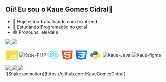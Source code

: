 ## Oii! Eu sou o Kaue Gomes Cidral👋

- 🔭 Hoje estou trabalhando com front-end
- 🌱 Estudando Programação no geral
- 😄 Pronouns: ele/dele

<div>
  <a href="https://beacons.ai/KaueGomesCidral">
   <img height="180em" src="https://github-readme-stats.vercel.app/api?username=KaueGomesCidral&show_icons=true&theme=great-gatsby&include_all_commits=true&count_private=true"/>
    <img height="180em" src="https://github-readme-stats.vercel.app/api/top-langs/?username=KaueGomesCidral&layout=compact&langs_count=16&theme=great-gatsby"/>
  </a>
</div>


<div style="display: inline_block"><br>
  <img align="center" alt="Kaue-JS" height="30" width="40" src="https://raw.githubusercontent.com/devicons/devicon/master/icons/javascript/javascript-plain.svg">
  <img align="center" alt="Kaue-PHP" height="30" width="40" src="https://cdn.jsdelivr.net/gh/devicons/devicon@latest/icons/php/php-original.svg" />
  <img align="center" alt="Kaue-React" height="30" width="40" src="https://raw.githubusercontent.com/devicons/devicon/master/icons/react/react-original.svg">
  <img align="center" alt="Kaue-HTML" height="30" width="40" src="https://raw.githubusercontent.com/devicons/devicon/master/icons/html5/html5-original.svg">
  <img align="center" alt="Kaue-CSS" height="30" width="40" src="https://raw.githubusercontent.com/devicons/devicon/master/icons/css3/css3-original.svg">
  <img align="center" alt="Kaue-Python" height="30" width="40" src="https://raw.githubusercontent.com/devicons/devicon/master/icons/python/python-original.svg">
  <img align="center" alt="Kaue-Java" height="30" width="40" src="https://cdn.jsdelivr.net/gh/devicons/devicon@latest/icons/java/java-original.svg" />
  <img align="center" alt="Kaue-figma" height="30" width="40"src="https://cdn.jsdelivr.net/gh/devicons/devicon@latest/icons/figma/figma-original.svg" />
</div>
<br>
<div>
  <a href="https://instagram.com/kaue.gomess_" target="_blank">
    <img src="https://img.shields.io/badge/-Instagram-%23E4405F?style=for-the-badge&logo=instagram&logoColor=white" target="_blank"/>
  </a>
  <a href="mailto:kauegomescidral@gmail.com">
    <img src="https://img.shields.io/badge/-Gmail-D14836?style=for-the-badge&logo=gmail&logoColor=white" target="_blank"/>
  </a>
  <a href="https://www.linkedin.com/in/kaue-gomes-cidral-63277525a" target="_blank">
    <img src="https://img.shields.io/badge/-LinkedIn-%230077B5?style=for-the-badge&logo=linkedin&logoColor=white" target="_blank"/>
  </a>
  <br>
    ![Snake animation](https://github.com/KaueGomesCidral)
</div>
  
